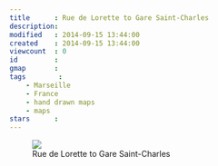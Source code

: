 ```yaml
---
title      : Rue de Lorette to Gare Saint-Charles
description: 
modified   : 2014-09-15 13:44:00
created    : 2014-09-15 13:44:00
viewcount  : 0
id         : 
gmap       : 
tags        :
    - Marseille
    - France
    - hand drawn maps
    - maps
stars      : 
---
```


<figure>
    <img src="img057.png">
    <figcaption>Rue de Lorette to Gare Saint-Charles</figcaption>
</figure>

